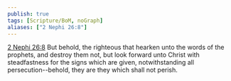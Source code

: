 ```yaml
---
publish: true
tags: [Scripture/BoM, noGraph]
aliases: ["2 Nephi 26:8"]
---
```

[2 Nephi 26:8](https://churchofjesuschrist.org/study/scriptures/bofm/2-ne/26?lang=eng&id=p8#p8) But behold, the righteous that hearken unto the words of the prophets, and destroy them not, but look forward unto Christ with steadfastness for the signs which are given, notwithstanding all persecution--behold, they are they which shall not perish.
